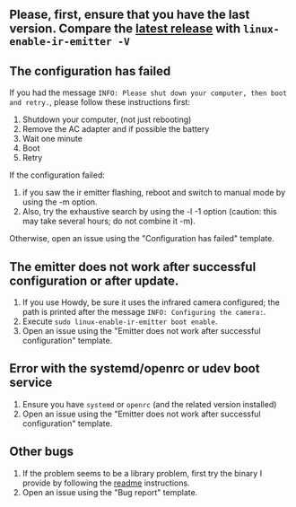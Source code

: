 ## Please, first, ensure that you have the last version. Compare the [latest release](https://github.com/EmixamPP/linux-enable-ir-emitter/releases/latest) with `linux-enable-ir-emitter -V`

## The configuration has failed 
If you had the message `INFO: Please shut down your computer, then boot and retry.`, please follow these instructions first:
1. Shutdown your computer, (not just rebooting)
2. Remove the AC adapter and if possible the battery
3. Wait one minute
4. Boot
5. Retry

If the configuration failed:
1. if you saw the ir emitter flashing, reboot and switch to manual mode by using the -m option.
2. Also, try the exhaustive search by using the -l -1 option (caution: this may take several hours; do not combine it -m).

Otherwise, open an issue using the "Configuration has failed" template.

## The emitter does not work after successful configuration or after update.
1. If you use Howdy, be sure it uses the infrared camera configured; the path is printed after the message `INFO: Configuring the camera:`.
2. Execute `sudo linux-enable-ir-emitter boot enable`.
3. Open an issue using the "Emitter does not work after successful configuration" template.

## Error with the systemd/openrc or udev boot service
1. Ensure you have `systemd` or `openrc` (and the related version installed)
2. Open an issue using the "Emitter does not work after successful configuration" template.

## Other bugs
1. If the problem seems to be a library problem, first try the binary I provide by following the [readme](../README.md) instructions. 
2. Open an issue using the "Bug report" template.
